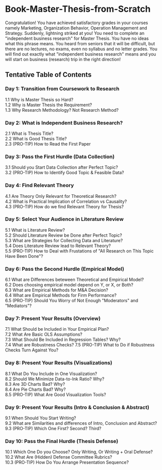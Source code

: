 # Book-Master-Thesis-from-Scratch
Congratulation! You have achieved satisfactory grades in your courses namely Marketing, Organization Behavior, Operation Management and Strategy. Suddenly, lightning striked at you! You need to complete an "independent business research" for Master Thesis. You have no ideas what this phrase means. You heard from seniors that it will be difficult, but there are no lectures, no exams, even no syllabus and no letter grades. You will find out exactly what "independent business research" means and you will start on business (research) trip in the right direction!

## Tentative Table of Contents
### Day 1: Transition from Coursework to Research  
1.1 Why is Master Thesis so Hard?  
1.2 Why is Master Thesis the Requirement?  
1.3 Why Research Methodology? Not Research Method?
### Day 2: What is Independent Business Research?  
2.1 What is Thesis Title?  
2.2 What is Good Thesis Title?  
2.3 (PRO-TIP) How to Read the First Paper
### Day 3: Pass the First Hurdle (Data Collection)  
3.1 Should you Start Data Collection after Perfect Topic?  
3.2 (PRO-TIP) How to Identify Good Topic & Feasible Data?
### Day 4: Find Relevant Theory  
4.1 Are Theory Only Relevant for Theoretical Research?  
4.2 What is Practical Implication of Correlation vs Causality?  
4.3 (PRO-TIP) How do we find Relevant Theory for Thesis?
### Day 5: Select Your Audience in Literature Review  
5.1 What is Literature Review?  
5.2 Should Literature Review be Done after Perfect Topic?  
5.3 What are Strategies for Collecting Data and Literature?  
5.4 Does Literature Review lead to Relevant Theory?  
5.5 (PRO-TIP) How to Deal with Frustations of "All Research on This Topic Have Been Done"?
### Day 6: Pass the Second Hurdle (Empirical Model)
6.1 What are Differences beteween Theoretical and Empirical Model?  
6.2 Does choosing empirical model depend on Y, or X, or Both?  
6.3 What are Empirical Methods for M&A Decision?  
6.4 What are Empirical Methods for Firm Performance?  
6.5 (PRO-TIP) Should You Worry of Not Enough "Moderators" and "Mediators"?
### Day 7: Present Your Results (Overview)   
7.1 What Should be Included in Your Empirical Plan?  
7.2 What Are Basic OLS Assumptions?  
7.3 What Should Be Included in Regression Tables? Why?  
7.4 What are Robustness Checks?
7.5 (PRO-TIP) What to Do if Robustness Checks Turn Against You?
### Day 8: Present Your Results (Visualizations)  
8.1 What Do You Include in One Visualization?  
8.2 Should We Minimize Data-to-Ink Ratio? Why?  
8.3 Are 3D Charts Bad? Why?  
8.4 Are Pie Charts Bad? Why?  
8.5 (PRO-TIP) What Are Good Visualization Tools?
### Day 9: Present Your Results (Intro & Conclusion & Abstract)   
9.1 When Should You Start Writing?  
9.2 What are Similarities and differences of Intro, Conclusion and Abstract?  
9.3 (PRO-TIP) Which One First? Second? Third?
### Day 10: Pass the Final Hurdle (Thesis Defense)  
10.1 Which One Do you Choose? Only Writing, Or Writing + Oral Defense?  
10.2 What Are (Hidden) Defense Committee Rubrics?  
10.3 (PRO-TIP) How Do You Arrange Presentation Sequence?
